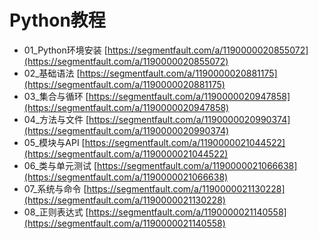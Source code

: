 # Python教程

- 01_Python环境安装 [https://segmentfault.com/a/1190000020855072](https://segmentfault.com/a/1190000020855072)
- 02_基础语法 [https://segmentfault.com/a/1190000020881175](https://segmentfault.com/a/1190000020881175)
- 03_集合与循环 [https://segmentfault.com/a/1190000020947858](https://segmentfault.com/a/1190000020947858)
- 04_方法与文件 [https://segmentfault.com/a/1190000020990374](https://segmentfault.com/a/1190000020990374)
- 05_模块与API [https://segmentfault.com/a/1190000021044522](https://segmentfault.com/a/1190000021044522)
- 06_类与单元测试 [https://segmentfault.com/a/1190000021066638](https://segmentfault.com/a/1190000021066638)
- 07_系统与命令 [https://segmentfault.com/a/1190000021130228](https://segmentfault.com/a/1190000021130228)
- 08_正则表达式 [https://segmentfault.com/a/1190000021140558](https://segmentfault.com/a/1190000021140558)
